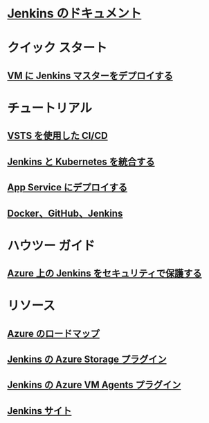 # [Jenkins のドキュメント](index.md)
# クイック スタート
## [VM に Jenkins マスターをデプロイする](/azure/jenkins/install-jenkins-solution-template)
# チュートリアル
## [VSTS を使用した CI/CD](https://www.visualstudio.com/docs/build/apps/jenkins/build-deploy-jenkins)
## [Jenkins と Kubernetes を統合する](/azure/container-service/container-service-kubernetes-jenkins)
## [App Service にデプロイする](/azure/jenkins/execute-cli-jenkins-pipeline)
## [Docker、GitHub、Jenkins](/azure/virtual-machines/linux/tutorial-jenkins-github-docker-cicd)
# ハウツー ガイド
## [Azure 上の Jenkins をセキュリティで保護する](https://jenkins.io/blog/2017/04/20/secure-jenkins-on-azure/)
# リソース
## [Azure のロードマップ](https://azure.microsoft.com/roadmap/)
## [Jenkins の Azure Storage プラグイン](https://plugins.jenkins.io/windows-azure-storage)
## [Jenkins の Azure VM Agents プラグイン](https://plugins.jenkins.io/azure-vm-agents)
## [Jenkins サイト](https://jenkins.io/)
